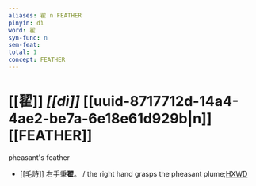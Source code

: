 ```yaml
---
aliases: 翟 n FEATHER
pinyin: dì
word: 翟
syn-func: n
sem-feat: 
total: 1
concept: FEATHER 
---
```

# [[翟]] *[[dì]]*  [[uuid-8717712d-14a4-4ae2-be7a-6e18e61d929b|n]] [[FEATHER]]
pheasant's feather
 - [[毛詩]] 右手秉**翟**。 / the right hand grasps the pheasant plume;[HXWD](https://hxwd.org/textview.html?location=KR1c0001_tls_003-91a.3)